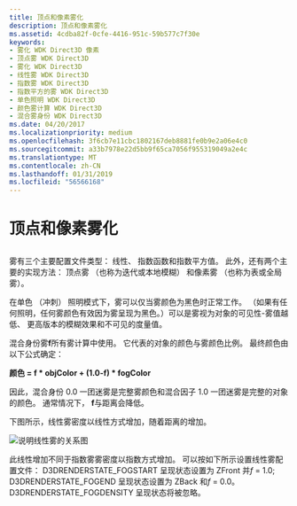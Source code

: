```yaml
---
title: 顶点和像素雾化
description: 顶点和像素雾化
ms.assetid: 4cdba82f-0cfe-4416-951c-59b577c7f30e
keywords:
- 雾化 WDK Direct3D 像素
- 顶点雾 WDK Direct3D
- 雾化 WDK Direct3D
- 线性雾 WDK Direct3D
- 指数雾 WDK Direct3D
- 指数平方的雾 WDK Direct3D
- 单色照明 WDK Direct3D
- 颜色雾计算 WDK Direct3D
- 混合雾身份 WDK Direct3D
ms.date: 04/20/2017
ms.localizationpriority: medium
ms.openlocfilehash: 3f6cb7e11cbc1802167deb8881fe0b9e2a06e4c0
ms.sourcegitcommit: a33b7978e22d5bb9f65ca7056f955319049a2e4c
ms.translationtype: MT
ms.contentlocale: zh-CN
ms.lasthandoff: 01/31/2019
ms.locfileid: "56566168"
---
```

# <a name="vertex-and-pixel-fogging"></a>顶点和像素雾化


## <span id="ddk_vertex_and_pixel_fogging_gg"></span><span id="DDK_VERTEX_AND_PIXEL_FOGGING_GG"></span>


雾有三个主要配置文件类型： 线性、 指数函数和指数平方值。 此外，还有两个主要的实现方法： 顶点雾 （也称为迭代或本地模糊） 和像素雾 （也称为表或全局雾）。

在单色 （冲刺） 照明模式下，雾可以仅当雾颜色为黑色时正常工作。 （如果有任何照明，任何雾颜色有效因为雾呈现为黑色。）可以是雾视为对象的可见性-雾值越低、 更高版本的模糊效果和不可见的度量值。

混合身份雾**f**所有雾计算中使用。 它代表的对象的颜色与雾颜色比例。 最终颜色由以下公式确定：

**颜色 = f \* objColor + (1.0-f) \* fogColor**

因此，混合身份 0.0 一团迷雾是完整雾颜色和混合因子 1.0 一团迷雾是完整的对象的颜色。 通常情况下， **f**与距离会降低。

下图所示，线性雾密度以线性方式增加，随着距离的增加。

![说明线性雾的关系图](images/d3dfig23.png)

此线性增加不同于指数雾雾密度以指数方式增加。 可以按如下所示设置线性雾配置文件： D3DRENDERSTATE\_FOGSTART 呈现状态设置为 ZFront 并*f* = 1.0; D3DRENDERSTATE\_FOGEND 呈现状态设置为 ZBack 和*f* = 0.0。 D3DRENDERSTATE\_FOGDENSITY 呈现状态将被忽略。

 

 





